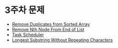 # 3주차 문제

- [Remove Duplicates from Sorted Array](https://leetcode.com/problems/remove-duplicates-from-sorted-array/)
- [Remove Nth Node From End of List](https://leetcode.com/problems/remove-nth-node-from-end-of-list/)
- [Task Scheduler](https://leetcode.com/problems/task-scheduler/)
- [Longest Substring Without Repeating Characters](https://leetcode.com/problems/longest-substring-without-repeating-characters/)
